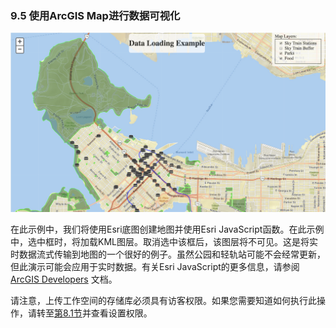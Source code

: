 ### 9.5 使用ArcGIS Map进行数据可视化

![](./Images/11.0.1.DataLoading.png)

在此示例中，我们将使用Esri底图创建地图并使用Esri JavaScript函数。在此示例中，选中框时，将加载KML图层。取消选中该框后，该图层将不可见。这是将实时数据流式传输到地图的一个很好的例子。虽然公园和轻轨站可能不会经常更新，但此演示可能会应用于实时数据。有关Esri JavaScript的更多信息，请参阅 [ArcGIS Developers](https://developers.arcgis.com/javascript/latest/sample-code/intro-layers/index.html) 文档。

请注意，上传工作空间的存储库必须具有访客权限。如果您需要知道如何执行此操作，请转至[第8.1节](../FMESERVER_RESTAPI8Session2/8.1.BestPractices.md)并查看设置权限。
